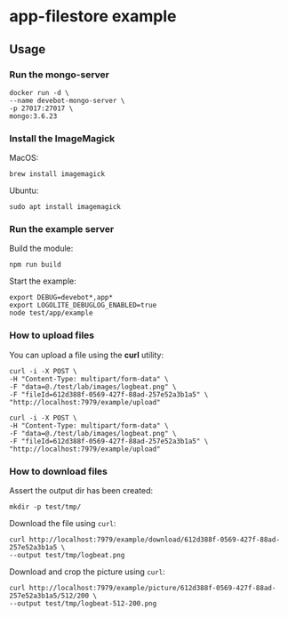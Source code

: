 # app-filestore example

## Usage

### Run the mongo-server

```
docker run -d \
--name devebot-mongo-server \
-p 27017:27017 \
mongo:3.6.23
```

### Install the ImageMagick

MacOS:

```
brew install imagemagick
```

Ubuntu:

```
sudo apt install imagemagick
```

### Run the example server

Build the module:

```shell
npm run build
```

Start the example:

```shell
export DEBUG=devebot*,app*
export LOGOLITE_DEBUGLOG_ENABLED=true
node test/app/example
```

### How to upload files

You can upload a file using the __curl__ utility:

```shell
curl -i -X POST \
-H "Content-Type: multipart/form-data" \
-F "data=@./test/lab/images/logbeat.png" \
-F "fileId=612d388f-0569-427f-88ad-257e52a3b1a5" \
"http://localhost:7979/example/upload"
```

```shell
curl -i -X POST \
-H "Content-Type: multipart/form-data" \
-F "data=@./test/lab/images/logbeat.png" \
-F "fileId=612d388f-0569-427f-88ad-257e52a3b1a5" \
"http://localhost:7979/example/upload"
```

### How to download files

Assert the output dir has been created:

```
mkdir -p test/tmp/
```

Download the file using `curl`:

```
curl http://localhost:7979/example/download/612d388f-0569-427f-88ad-257e52a3b1a5 \
--output test/tmp/logbeat.png
```

Download and crop the picture using `curl`:

```
curl http://localhost:7979/example/picture/612d388f-0569-427f-88ad-257e52a3b1a5/512/200 \
--output test/tmp/logbeat-512-200.png
```
